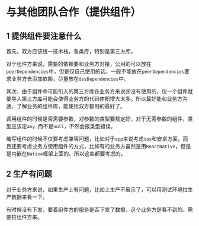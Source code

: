 # 与其他团队合作（提供组件）

## 1 提供组件要注意什么

首先，双方应该统一技术栈，各类库，特别是第三方库。

对于组件方来说，需要的依赖要和业务方对接，公用的可以放在`peerDependencies`中，但是仅自己使用的话，一般不能放在`peerDependencies`要求业务方去添加依赖，尽量放在`devDependencies`中。

其次，由于组件中可能引入的第三方库在业务方来说并没有使用的，仅一个组件就要导入第三方库可能会使得业务方的代码体积增大太多。所以最好能和业务方沟通，了解业务的组件库，能使用双方都用的最好了。

调用组件的时候是否需要参数，对参数的类型要规定好，对于无需参数的组件，类型应该定`any` ,而不是`null`，不然会报类型错误。

编写组件的时候不仅要考虑兼容问题，比如对于`app`来说考虑`ios`和安卓方面，而且还要考虑业务方使用组件的方式，比如有的业务方虽然是用`ReactNative`，但是是内嵌在`Native`框架上面的。所以这些都要考虑的。

## 2 生产有问题

对于业务方来说，如果生产上有问题，比如上生产不展示了，可以用测试环境拉生产数据来看一下。

有时候没有下发，要着组件方的服务是否下发了数据，这个业务方是看不到的。需要拉组件方来。